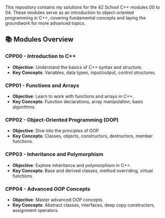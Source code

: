 
This repository contains my solutions for the 42 School C++ modules 00 to 04. These modules serve as an introduction to object-oriented programming in C++, covering fundamental concepts and laying the groundwork for more advanced topics.

## 📚 Modules Overview

### CPP00 - Introduction to C++
- **Objective**: Understand the basics of C++ syntax and structure.
- **Key Concepts**: Variables, data types, input/output, control structures.

### CPP01 - Functions and Arrays
- **Objective**: Learn to work with functions and arrays in C++.
- **Key Concepts**: Function declarations, array manipulation, basic algorithms.

### CPP02 - Object-Oriented Programming (OOP)
- **Objective**: Dive into the principles of OOP.
- **Key Concepts**: Classes, objects, constructors, destructors, member functions.

### CPP03 - Inheritance and Polymorphism
- **Objective**: Explore inheritance and polymorphism in C++.
- **Key Concepts**: Base and derived classes, method overriding, virtual functions.

### CPP04 - Advanced OOP Concepts
- **Objective**: Master advanced OOP concepts.
- **Key Concepts**: Abstract classes, interfaces, deep copy constructors, assignment operators.
